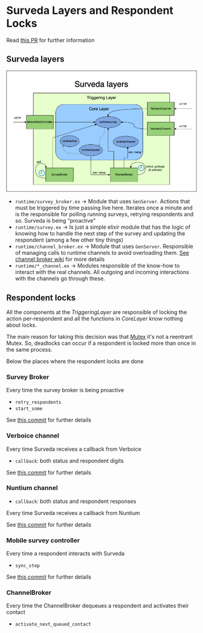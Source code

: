 # Surveda Layers and Respondent Locks

Read [this PR](https://github.com/instedd/surveda/pull/1667) for further information

## Surveda layers

![image](./surveda-layers.png)

* `runtime/survey_broker.ex` -> Module that uses `GenServer`. Actions that must be triggered by time passing live here. Iterates once a minute and is the responsible for polling running surveys, retrying respondents and so. Surveda is being “proactive"
* `runtime/survey.ex` -> Is just a simple elixir module that has the logic of knowing how to handle the next step of the survey and updating the respondent (among a few other tiny things)
* `runtime/channel_broker.ex` -> Module that uses `GenServer`. Responsible of managing calls to runtime channels to avoid overloading them. [See channel broker wiki](https://github.com/instedd/surveda/wiki/Channel-Broker) for more details
* `runtime/*_channel.ex` -> Modules responsible of the know-how to interact with the real channels. All outgoing and incoming interactions with the channels go through these.

## Respondent locks

All the components at the _TriggeringLayer_ are responsible of locking the action per-respondent and all the functions in _CoreLayer_ know nothing about locks.

The main reason for taking this decision was that [Mutex](https://hexdocs.pm/mutex/readme.html) it's not a reentrant Mutex. So, deadlocks can occur if a respondent is locked more than once in the same process.

Below the places where the respondent locks are done

### Survey Broker

Every time the survey broker is being proactive

* `retry_respondents`
* `start_some`

See [this commit](https://github.com/instedd/surveda/pull/1667/commits/39f67f1584a137bd9b1ac4efa9def11e4d690015) for further details

### Verboice channel

Every time Surveda receives a callback from Verboice

* `callback`: both status and respondent digits

See [this commit](https://github.com/instedd/surveda/pull/1667/commits/ebd136cdeec1c79eeecd61809f5f3d971c2bd895) for further details

### Nuntium channel

* `callback`: both status and respondent responses

Every time Surveda receives a callback from Nuntium

See [this commit](https://github.com/instedd/surveda/pull/1667/commits/4834803363dc7173f02d16f7b20ea0a6f4204ec3) for further details

### Mobile survey controller

Every time a respondent interacts with Surveda

* `sync_step`

See [this commit](https://github.com/instedd/surveda/pull/1667/commits/d2f3aa59f3fe21b869009c72bb369a4775b7b133) for further details

### ChannelBroker

Every time the ChannelBroker dequeues a respondent and activates their contact

* `activate_next_queued_contact`
